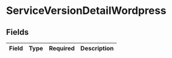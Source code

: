 # ServiceVersionDetailWordpress


## Fields

| Field       | Type        | Required    | Description |
| ----------- | ----------- | ----------- | ----------- |